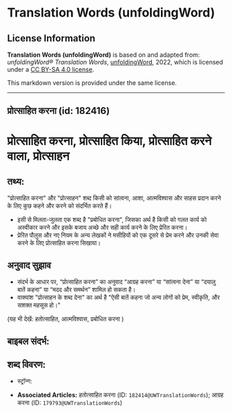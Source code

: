 # Translation Words (unfoldingWord)

## License Information

**Translation Words (unfoldingWord)** is based on and adapted from: _unfoldingWord® Translation Words_, [unfoldingWord](https://unfoldingword.org/utw), 2022, which is licensed under a [CC BY-SA 4.0 license](https://creativecommons.org/licenses/by-sa/4.0/legalcode.en).

This markdown version is provided under the same license.



--------------------------------

## प्रोत्साहित करना (id: 182416)

प्रोत्साहित करना, प्रोत्साहित किया, प्रोत्साहित करने वाला, प्रोत्साहन
=====================================================================

तथ्य:
-----

"प्रोत्साहित करना" और "प्रोत्साहन" शब्द किसी को सांत्वना, आशा, आत्मविश्वास और साहस प्रदान करने के लिए कुछ कहने और करने को संदर्भित करते हैं।

* इसी से मिलता\-जुलता एक शब्द है "प्रबोधित करना", जिसका अर्थ है किसी को गलत कार्य को अस्वीकार करने और इसके बजाय अच्छे और सही कार्य करने के लिए प्रेरित करना।
* प्रेरित पौलुस और नए नियम के अन्य लेखकों ने मसीहियों को एक दूसरे से प्रेम करने और उनकी सेवा करने के लिए प्रोत्साहित करना सिखाया।

अनुवाद सुझाव
------------

* संदर्भ के आधार पर, “प्रोत्साहित करना” का अनुवाद “आग्रह करना” या “सांत्वना देना” या “दयालु बातें कहना” या “मदद और समर्थन” शामिल हो सकता है।
* वाक्यांश "प्रोत्साहन के शब्द देना" का अर्थ है "ऐसी बातें कहना जो अन्य लोगों को प्रेम, स्वीकृति, और सशक्त महसूस हो।"

(यह भी देखें: हतोत्साहित, आत्मविश्वास, प्रबोधित करना )

बाइबल संदर्भ:
-------------

शब्द विवरण:
-----------

* स्ट्रॉन्ग:

* **Associated Articles:** हतोत्साहित करना (ID: `182414@UWTranslationWords`); आग्रह करना (ID: `179793@UWTranslationWords`)

